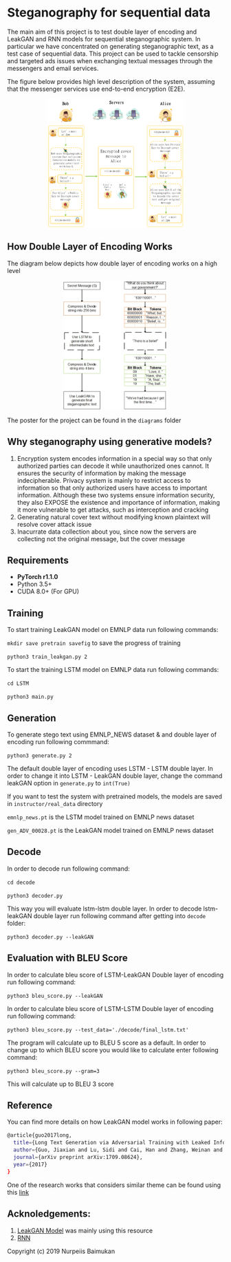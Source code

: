 # Steganography for sequential data

The main aim of this project is to test double layer of encoding and LeakGAN and RNN models for sequential steganographic system. In particular we have concentrated on 
generating steganographic text, as a test case of sequential data. This project can be used to tackle censorship and targeted ads issues when exchanging textual messages through the messengers and email services.

The figure below provides high level description of the system, assuming that the messenger services use end-to-end encryption (E2E).

<p align="center">
  <img height="300" src="diagrams/stego_e2e.png">
</p>


## How Double Layer of Encoding Works

The diagram below depicts how double layer of encoding works on a high level

<p align="center">
  <img height="300" src="diagrams/double_layer.jpg">
</p>

The poster for the project can be found in the `diagrams` folder

## Why steganography using generative models?
1. Encryption system encodes information in a special way so that only authorized parties can decode it while unauthorized ones cannot. It ensures the security of information by making the message indecipherable. Privacy system is mainly to restrict access to information so that only authorized users have access to important information. Although these two systems ensure information security, they also EXPOSE the existence and importance of information, making it more vulnerable to get attacks, such as interception and cracking
2. Generating natural cover text without modifying known plaintext will resolve cover attack issue
3. Inacurrate data collection about you, since now the servers are collecting not the original message, but the cover message

## Requirements
* **PyTorch r1.1.0**
* Python 3.5+
* CUDA 8.0+ (For GPU)

## Training 

To start training LeakGAN model on EMNLP data run following commands:

`mkdir save pretrain savefig` to save the progress of training

`python3 train_leakgan.py 2`

To start the training LSTM model on EMNLP data run following commands:

`cd LSTM`

`python3 main.py`

## Generation 

To generate stego text using EMNLP_NEWS dataset & and double layer of encoding run following commmand:

`python3 generate.py 2`

The default double layer of encoding uses LSTM - LSTM double layer. In order to change it into LSTM - LeakGAN double layer, change the command leakGAN option in `generate.py` to `int(True)`

If you want to test the system with pretrained models, the models are saved in `instructor/real_data` directory

`emnlp_news.pt` is the LSTM model trained on EMNLP news dataset

`gen_ADV_00028.pt` is the LeakGAN model trained on EMNLP news dataset
## Decode

In order to decode run following command:

`cd decode`

`python3 decoder.py`

This way you will evaluate lstm-lstm double layer. In order to decode lstm-leakGAN double layer run following command after getting into `decode` folder:

`python3 decoder.py --leakGAN`

## Evaluation with BLEU Score
In order to calculate bleu score of LSTM-LeakGAN Double layer of encoding run following command:

`python3 bleu_score.py --leakGAN`

In order to calculate bleu score of LSTM-LSTM Double layer of encoding run following command:

`python3 bleu_score.py --test_data='./decode/final_lstm.txt'`

The program will calculate up to BLEU 5 score as a default. In order to change up to which BLEU score you would like to calculate enter following command:

`python3 bleu_score.py --gram=3`

This will calculate up to BLEU 3 score

## Reference
You can find more details on how LeakGAN model works in following paper:
```bash
@article{guo2017long,
  title={Long Text Generation via Adversarial Training with Leaked Information},
  author={Guo, Jiaxian and Lu, Sidi and Cai, Han and Zhang, Weinan and Yu, Yong and Wang, Jun},
  journal={arXiv preprint arXiv:1709.08624},
  year={2017}
}
```

One of the research works that considers similar theme can be found using this [link](https://github.com/tbfang/steganography-lstm)

## Acknoledgements:
1. [LeakGAN Model](https://github.com/williamSYSU/TextGAN-PyTorch) was mainly using this resource
2. [RNN](https://github.com/pytorch/examples/tree/master/word_language_model)

Copyright (c) 2019 Nurpeiis Baimukan

